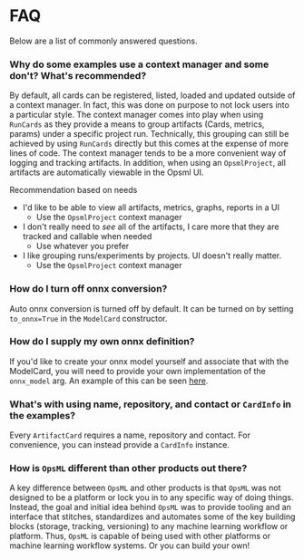 # FAQ

Below are a list of commonly answered questions.


### Why do some examples use a context manager and some don't? What's recommended?

By default, all cards can be registered, listed, loaded and updated outside of a context manager. In fact, this was done on purpose to not lock users into a particular style. The context manager comes into play when using `RunCards` as they provide a means to group artifacts (Cards, metrics, params) under a specific project run. Technically, this grouping can still be achieved by using `RunCards` directly but this comes at the expense of more lines of code. The context manager tends to be a more convenient way of logging and tracking artifacts. In addition, when using an `OpsmlProject`, all artifacts are automatically viewable in the Opsml UI.

Recommendation based on needs

- I'd like to be able to view all artifacts, metrics, graphs, reports in a UI
    * Use the `OpsmlProject` context manager
- I don't really need to *see* all of the artifacts, I care more that they are tracked and callable when needed
    * Use whatever you prefer
- I like grouping runs/experiments by projects. UI doesn't really matter.
    * Use the `OpsmlProject` context manager

### How do I turn off onnx conversion?

Auto onnx conversion is turned off by default. It can be turned on by setting `to_onnx=True` in the `ModelCard` constructor.

### How do I supply my own onnx definition?

If you'd like to create your onnx model yourself and associate that with the ModelCard, you will need to provide your own implementation of the `onnx_model` arg. An example of this can be seen [here](../interfaces/model/extras.md#onnxmodel).

### What's with using name, repository, and contact or `CardInfo` in the examples?

Every `ArtifactCard` requires a name, repository and contact. For convenience, you can instead provide a `CardInfo` instance.

### How is `OpsML` different than other products out there?

A key difference between `OpsML` and other products is that `OpsML` was not designed to be a platform or lock you in to any specific way of doing things. Instead, the goal and initial idea behind `OpsML` was to provide tooling and an interface that stitches, standardizes and automates some of the key building blocks (storage, tracking, versioning) to any machine learning workflow or platform. Thus, `OpsML` is capable of being used with other platforms or machine learning workflow systems. Or you can build your own!